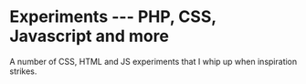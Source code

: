 # Experiments --- PHP, CSS, Javascript and more

A number of CSS, HTML and JS experiments that I whip up when inspiration strikes.
